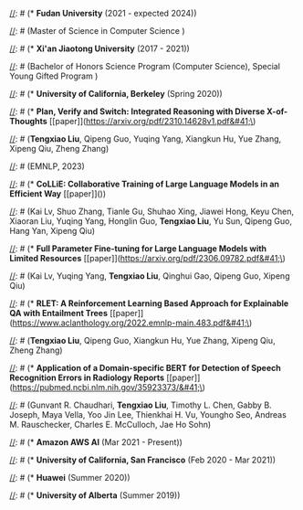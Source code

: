 [//]: # ()
[//]: # (+++)

[//]: # (description= "Tengxiao Liu, Fudan University")

[//]: # (title= "About")

[//]: # (layout= "simple")

[//]: # (type= "about")

[//]: # (showTableOfContents= false)

[//]: # (+++)

[//]: # ()
[//]: # (<style>)

[//]: # (  p {)

[//]: # (    line-height: 1.4;)

[//]: # (  })

[//]: # ()
[//]: # (</style>)

[//]: # ()
[//]: # ()
[//]: # (I'm Tengxiao Liu, a third-year MSc student at Fudan University, advised by Prof. [Xipeng Qiu]&#40;https://xpqiu.github.io&#41;. Meanwhile, I'm currently a research intern at AWS Shanghai AI Lab, working closely with Prof. [Yue Zhang]&#40;https://frcchang.github.io/&#41; and Prof. [Zheng Zhang]&#40;https://research.shanghai.nyu.edu/cn/centers-and-institutes/datascience/people/zheng-zhang&#41;.)

[//]: # (Before joining Fudan, I received my bachelor degree from Special Gifted Young Program at Xi'an Jiaotong University in 2021.)

[//]: # ()
[//]: # (I am currently working in the area of Natural Language Processing and its applications, especially Question Answering and LLM reasoning.)

[//]: # ()
[//]: # ([\[Github\]]&#40;https://github.com/tengxiaoliu/&#41; [\[CV\]]&#40;https://tengxiaoliu.github.io/file/cv_Tengxiao_Liu.pdf&#41; )

[//]: # ()
[//]: # (## Education)

[//]: # ()
[//]: # (* **Fudan University** &#40;2021 - expected 2024&#41;\)

[//]: # (Master of Science in Computer Science \)

[//]: # (Supervisor: Prof. Xipeng Qiu)

[//]: # ()
[//]: # (* **Xi'an Jiaotong University** &#40;2017 - 2021&#41;\)

[//]: # (Bachelor of Honors Science Program &#40;Computer Science&#41;, Special Young Gifted Program \)

[//]: # (GPA: 91.92 / 100, Ranking: 2 / 32)

[//]: # ()
[//]: # (* **University of California, Berkeley** &#40;Spring 2020&#41;\)

[//]: # (GPA: 4.0 / 4.0, Berkeley International Study Program - Letters & Science &#40;Computer Science&#41;)

[//]: # ()
[//]: # ()
[//]: # ()
[//]: # ()
[//]: # (## Publications)

[//]: # ()
[//]: # (* **Plan, Verify and Switch: Integrated Reasoning with Diverse X-of-Thoughts** [[paper]]&#40;https://arxiv.org/pdf/2310.14628v1.pdf&#41;\)

[//]: # (**Tengxiao Liu**, Qipeng Guo, Yuqing Yang, Xiangkun Hu, Yue Zhang, Xipeng Qiu, Zheng Zhang\)

[//]: # (EMNLP, 2023\)

[//]: # (NeurIPS 2023 MATH-AI Workshop)

[//]: # ()
[//]: # (* **CoLLiE: Collaborative Training of Large Language Models in an Efficient Way** [[paper]]&#40;&#41;\)

[//]: # (Kai Lv, Shuo Zhang, Tianle Gu, Shuhao Xing, Jiawei Hong, Keyu Chen, Xiaoran Liu, Yuqing Yang, Honglin Guo, **Tengxiao Liu**, Yu Sun, Qipeng Guo, Hang Yan, Xipeng Qiu\)

[//]: # (EMNLP Demo, 2023)

[//]: # ()
[//]: # (* **Full Parameter Fine-tuning for Large Language Models with Limited Resources** [[paper]]&#40;https://arxiv.org/pdf/2306.09782.pdf&#41;\)

[//]: # (Kai Lv, Yuqing Yang, **Tengxiao Liu**, Qinghui Gao, Qipeng Guo, Xipeng Qiu\)

[//]: # (Preprint, 2023)

[//]: # ()
[//]: # (* **RLET: A Reinforcement Learning Based Approach for Explainable QA with Entailment Trees** [[paper]]&#40;https://www.aclanthology.org/2022.emnlp-main.483.pdf&#41;\)

[//]: # (**Tengxiao Liu**, Qipeng Guo, Xiangkun Hu, Yue Zhang, Xipeng Qiu, Zheng Zhang\)

[//]: # (EMNLP, 2022)

[//]: # ()
[//]: # (* **Application of a Domain-specific BERT for Detection of Speech Recognition Errors in Radiology Reports** [[paper]]&#40;https://pubmed.ncbi.nlm.nih.gov/35923373/&#41;\)

[//]: # (Gunvant R. Chaudhari, **Tengxiao Liu**, Timothy L. Chen, Gabby B. Joseph, Maya Vella, Yoo Jin Lee, Thienkhai H. Vu, Youngho Seo, Andreas M. Rauschecker, Charles E. McCulloch, Jae Ho Sohn\)

[//]: # (Radiology: Artificiall Intelligence, 2022)

[//]: # ()
[//]: # ()
[//]: # (## Experience)

[//]: # ()
[//]: # (* **Amazon AWS AI** &#40;Mar 2021 - Present&#41;\)

[//]: # (Research intern at AWS Shanghai AI Lab, advised by Dr. Qipeng Guo, Prof. Yue Zhang and Prof. Zheng Zhang)

[//]: # ()
[//]: # (* **University of California, San Francisco** &#40;Feb 2020 - Mar 2021&#41;\)

[//]: # (Undergraduate research assistant at Big Data in Radiology, UCSF, advised by Jae Ho Sohn, MD, MS)

[//]: # ()
[//]: # (* **Huawei** &#40;Summer 2020&#41;\)

[//]: # (SDE intern )

[//]: # ()
[//]: # (* **University of Alberta** &#40;Summer 2019&#41;\)

[//]: # (Heart disease research using statistical machine learning, advised by Prof. Linglong Kong)

[//]: # ()
[//]: # (<!-- ## Professional Services)

[//]: # (Reviewer for AACL 2022 -->)